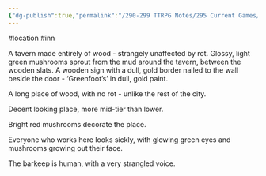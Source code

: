 ```yaml
---
{"dg-publish":true,"permalink":"/290-299 TTRPG Notes/295 Current Games/11 Weeping City/Wiki/Location/Green Foot/"}
---
```



#location #inn 

A tavern made entirely of wood - strangely unaffected by rot. Glossy, light green mushrooms sprout from the mud around the tavern, between the wooden slats. A wooden sign with a dull, gold border nailed to the wall beside the door - ‘Greenfoot’s’ in dull, gold paint.

A long place of wood, with no rot - unlike the rest of the city.

Decent looking place, more mid-tier than lower.

Bright red mushrooms decorate the place.

Everyone who works here looks sickly, with glowing green eyes and mushrooms growing out their face.

The barkeep is human, with a very strangled voice.